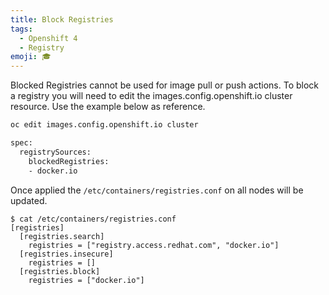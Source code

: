 ```yaml
---
title: Block Registries
tags:
  - Openshift 4
  - Registry
emoji: 🎓
---
```


Blocked Registries cannot be used for image pull or push actions. To block a registry you will need to edit the images.config.openshift.io cluster resource. Use the example below as reference.

```bash
oc edit images.config.openshift.io cluster

spec:
  registrySources:
    blockedRegistries:
    - docker.io
```
Once applied the `/etc/containers/registries.conf` on all nodes will be updated.

```
$ cat /etc/containers/registries.conf
[registries]
  [registries.search]
    registries = ["registry.access.redhat.com", "docker.io"]
  [registries.insecure]
    registries = []
  [registries.block]
    registries = ["docker.io"]
```
